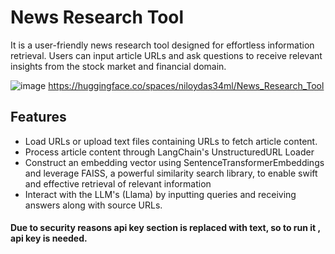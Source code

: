 
# News Research Tool 

It is a user-friendly news research tool designed for effortless information retrieval. Users can input article URLs and ask questions to receive relevant insights from the stock market and financial domain.

![image](https://github.com/user-attachments/assets/8cc10f03-b14a-40fc-9022-b9beb22ed8d3)
https://huggingface.co/spaces/niloydas34ml/News_Research_Tool

## Features

- Load URLs or upload text files containing URLs to fetch article content.
- Process article content through LangChain's UnstructuredURL Loader
- Construct an embedding vector using SentenceTransformerEmbeddings and leverage FAISS, a powerful similarity search library, to enable swift and effective retrieval of relevant information
- Interact with the LLM's (Llama) by inputting queries and receiving answers along with source URLs.

#### Due to security reasons api key section is replaced with text, so to run it , api key is needed.
